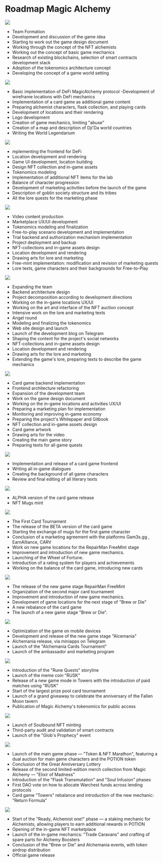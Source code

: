 # Roadmap Magic Alchemy

![](1.2x.png)

- Team Formation 
- Development and discussion of the game idea 
- Starting to work out the game design document 
- Working through the concept of the NFT alchemists 
- Working out the concept of basic game mechanics 
- Research of existing blockchains, selection of smart contracts development stack 
- Adoption of the tokenomics architecture concept 
- Developing the concept of a game world setting

![](2.2x.png)

- Basic implementation of DeFi MagicAlchemy protocol
-Development of wireframe locations with DeFi mechanics 
- Implementation of a card game as additional game content 
- Preparing alchemist characters, flask collection, and playing cards 
- Development of locations and their rendering 
- Logo development 
- Creation of game mechanics, limiting "abuse"
- Creation of a map and description of Dji'Da world countries 
- Writing the World Legendarium

![](3.2x.png)

- mplementing the frontend for DeFi 
- Location development and rendering 
- Game UI development, location building 
- Design NFT collection and in-game assets 
- Tokenomics modeling
- Implementation of additional NFT items for the lab 
- Balance of character progression 
- Development of marketing activities before the launch of the game 
- Description of goblin society structure and its tribes 
- All the lore quests for the marketing phase

![](4.2x.png)

- Video content production 
- Marketplace UX/UI development 
- Tokenomics modeling and finalization 
- Free-to-play scenario development and implementation 
- Trial backend and authorization mechanism implementation
- Project deployment and backup 
- NFT-collections and in-game assets design 
- Location development and rendering 
- Drawing arts for lore and marketing 
- Free-mint implementation: modification and revision of marketing quests 
- Lore texts, game characters and their backgrounds for Free-to-Play

![](5.2x.png)

- Expanding the team 
- Backend architecture design 
- Project decomposition according to development directions 
- Working on the in-game locations UX/UI 
- Working on the art and interface of the NFT auction concept
- Intensive work on the lore and marketing texts
- Angel round
- Modeling and finalizing the tokenomics 
- Web site design and launch
- Launch of the development blog on Telegram 
- Shaping the content for the project's social networks 
- NFT-collections and in-game assets design
- Location development and rendering 
- Drawing arts for the lore and marketing 
- Extending the game's lore, preparing texts to describe the game mechanics

![](6.2x.png)

- Card game backend implementation 
- Frontend architecture refactoring
- Expansion of the development team 
- Work on the game design document 
- Working on the in-game locations and activities UX/UI  
- Preparing a marketing plan for implementation 
- Monitoring and improving in-game economy 
- Preparing the project's Whitepaper and Gitbook 
- NFT collection and in-game assets design 
- Card game artwork 
- Drawing arts for the video 
- Creating the main game story 
- Preparing texts for all game quests

![](7.2x.png)

- Implementation and release of a card game frontend
- Writing all in-game dialogues
- Creating the background of all game characters 
- Review and final editing of all literary texts

![](8.2x.png)

- ALPHA version of the card game release
- NFT Mugs mint 

![](9.2x.png)

- The First Card Tournament
- The release of the BETA version of the card game
- Starting the exchange of mugs for the first game character
- Conclusion of a marketing agreement with the platforms Gam3s.gg , EarnAlliance, CARV
- Work on new game locations for the RepairMan FreeMint stage
- Improvement and introduction of new game mechanics.
- Launching of the Wheel of Fortune.
- Introduction of a rating system for players and achievements
- Working on the balance of the card game, introducing new cards

![](10.2x.png)

- The release of the new game stage RepairMan FreeMint
- Organization of the second major card tournament
- Improvement and introduction of new game mechanics.
- Development of game locations for the next stage of "Brew or Die"
- A new rebalance of the card game
- The launch of a new game stage "Brew or Die".

![](11.2x.png)

- Optimization of the game on mobile devices
- Development and release of the new game stage "Alcemania"
- Alchemania release, via miniapps on Telegram
- Launch of the "Alchemania Cards Tournament"
- Launch of the ambassador and marketing program

![](12.2x.png)

- Introduction of the "Rune Quests" storyline
- Launch of the meme coin "RUSK"
- Release of a new game mode in Towers with the introduction of paid matches using "RUSK"
- Start of the largest prize pool card tournament
- Launch of a grand giveaway to celebrate the anniversary of the Fallen Moon tavern
- Publication of Magic Alchemy's tokenomics for public access

![](13.2x.png)

- Launch of Soulbound NFT minting
- Third-party audit and validation of smart contracts
- Launch of the "Glob's Prophecy" event

![](14.2x.png)
- Launch of the main game phase — "Token & NFT Marathon", featuring a dual auction for main game characters and the POTION token
- Conclusion of the Great Anniversary Lottery
- Release of the second limited-edition merch collection from Magic Alchemy — "Elixir of Madness"
- Introduction of the "Flask Transmutation" and "Soul Infusion" phases
- First DAO vote on how to allocate Warchest funds across lending protocols
- Card game "Towers" rebalance and introduction of the new mechanic: "Return Formula"

![](15.2x.png)

- Start of the "Ready, Alchemist one!" phase — a staking mechanic for Alchemists, allowing players to earn additional rewards in POTION
- Opening of the in-game NFT marketplace
- Launch of the in-game mechanics: "Trade Caravans" and crafting of spare parts for Alchemy Boosters
- Conclusion of the "Brew or Die" and Alchemania events, with token airdrop distribution
- Official game release
